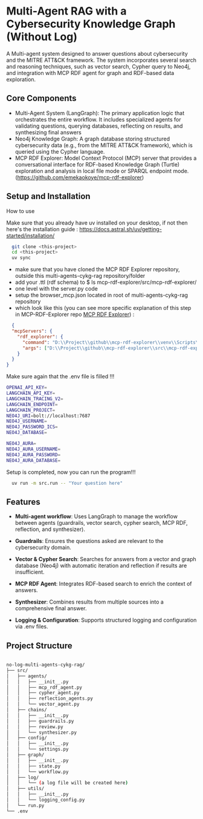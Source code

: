 
# Multi-Agent RAG with a Cybersecurity Knowledge Graph (Without Log)

A Multi-agent system designed to answer questions about cybersecurity and the MITRE ATT&CK framework. The system incorporates several search and reasoning techniques, such as vector search, Cypher query to Neo4j, and integration with MCP RDF agent for graph and RDF-based data exploration.
## Core Components

- Multi-Agent System (LangGraph): The primary application logic that orchestrates the entire workflow. It includes specialized agents for validating questions, querying databases, reflecting on results, and synthesizing final answers
- Neo4j Knowledge Graph: A graph database storing structured cybersecurity data (e.g., from the MITRE ATT&CK framework), which is queried using the Cypher language.
- MCP RDF Explorer: Model Context Protocol (MCP) server that provides a conversational interface for RDF-based Knowledge Graph (Turtle) exploration and analysis in local file mode or SPARQL endpoint mode. (https://github.com/emekaokoye/mcp-rdf-explorer)

## Setup and Installation

How to use

Make sure that you already have uv installed on your desktop, if not then here's the installation guide : https://docs.astral.sh/uv/getting-started/installation/ 

```bash
  git clone <this-project>
  cd <this-project>
  uv sync
```
- make sure that you have cloned the MCP RDF Explorer repository, outside this multi-agents-cykg-rag repository/folder
- add your .ttl (rdf schema) to $ ls mcp-rdf-explorer/src/mcp-rdf-explorer/
- one level with the server.py code
- setup the browser_mcp.json located in root of multi-agents-cykg-rag repository
- which look like this (you can see more specific explanation of this step in MCP-RDF-Explorer repo [MCP RDF Explorer](https://github.com/emekaokoye/mcp-rdf-explorer)) :
```json
  {
  "mcpServers": {
    "rdf_explorer": {
      "command": "D:\\Project\\github\\mcp-rdf-explorer\\venv\\Scripts\\python.exe",
      "args": ["D:\\Project\\github\\mcp-rdf-explorer\\src\\mcp-rdf-explorer\\server.py", "--triple-file", "statements.ttl"]
    }
  }
}
```

Make sure again that the .env file is filled !!!
```bash
OPENAI_API_KEY=
LANGCHAIN_API_KEY=
LANGCHAIN_TRACING_V2=
LANGCHAIN_ENDPOINT=
LANGCHAIN_PROJECT=
NEO4J_URI=bolt://localhost:7687
NEO4J_USERNAME=    
NEO4J_PASSWORD_ICS=
NEO4J_DATABASE=

NEO4J_AURA=
NEO4J_AURA_USERNAME=
NEO4J_AURA_PASSWORD=
NEO4J_AURA_DATABASE=
```

Setup is completed, now you can run the program!!!
```bash
  uv run -m src.run -- "Your question here"
```


## Features

- **Multi-agent workflow**: Uses LangGraph to manage the workflow between agents (guardrails, vector search, cypher search, MCP RDF, reflection, and synthesizer).

- **Guardrails**: Ensures the questions asked are relevant to the cybersecurity domain.

- **Vector & Cypher Search**: Searches for answers from a vector and graph database (Neo4j) with automatic iteration and reflection if results are insufficient.

- **MCP RDF Agent**: Integrates RDF-based search to enrich the context of answers.

- **Synthesizer**: Combines results from multiple sources into a comprehensive final answer.

- **Logging & Configuration**: Supports structured logging and configuration via .env files.


## Project Structure

```bash

no-log-multi-agents-cykg-rag/
├── src/
│   ├── agents/
│   │   ├── __init__.py
│   │   ├── mcp_rdf_agent.py
│   │   ├── cypher_agent.py
│   │   ├── reflection_agents.py
│   │   └── vector_agent.py
│   ├── chains/
│   │   ├── __init__.py
│   │   ├── guardrails.py
│   │   ├── review.py
│   │   └── synthesizer.py
│   ├── config/
│   │   ├── __init__.py
│   │   └── settings.py
│   ├── graph/
│   │   ├── __init__.py
│   │   ├── state.py
│   │   └── workflow.py
│   ├── log/
│   │   └── (a log file will be created here)
│   ├── utils/
│   │   ├── __init__.py
│   │   └── logging_config.py
│   └── run.py
└── .env


```


